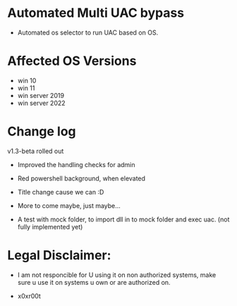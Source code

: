 # Automated Multi UAC bypass 

* Automated os selector to run UAC based on OS.

# Affected OS Versions

* win 10 
* win 11 
* win server 2019
* win server 2022
 
# Change log 
v1.3-beta rolled out

* Improved the handling checks for admin 
* Red powershell background, when elevated 
* Title change cause we can :D 
* More to come maybe, just maybe...

* A test with mock folder, to import dll in to mock folder and exec uac. (not fully implemented yet) 


# Legal Disclaimer: 
* I am not responcible for U using it on non authorized systems, make sure u use it on systems u own or are authorized on. 

* x0xr00t 


